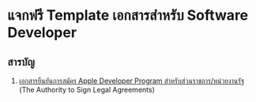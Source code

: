 # แจกฟรี Template เอกสารสำหรับ Software Developer

## สารบัญ
1. [เอกสารยืนยันการสมัคร Apple Developer Program สำหรับส่วนราชการ/หน่วยงานรัฐ](https://github.com/pheerathach/documents/raw/master/Apple%20Developer%20Program%20Enrollment%20Letter%20for%20Government%20Sector.docx)
(The Authority to Sign Legal Agreements)
